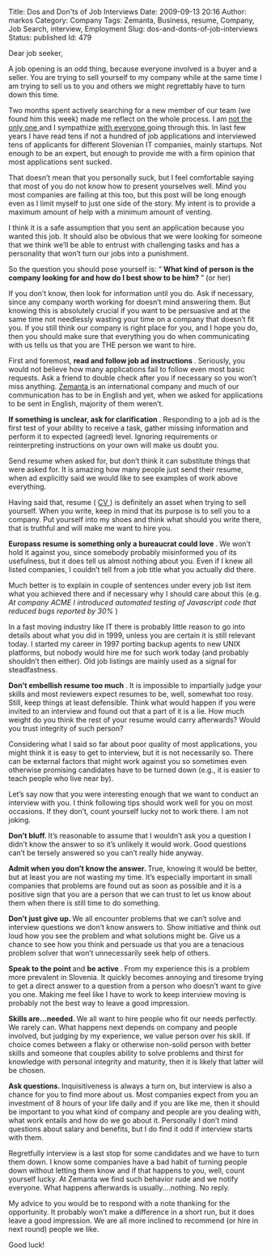 Title: Dos and Don'ts of Job Interviews
Date: 2009-09-13 20:16
Author: markos
Category: Company
Tags: Zemanta, Business, resume, Company, Job Search, interview, Employment
Slug: dos-and-donts-of-job-interviews
Status: published
Id: 479

<div>
 <p>
  Dear job seeker,
 </p>
 <p>
  A job opening is an odd thing, because everyone involved is a buyer and a seller. You are trying to sell yourself to my company while at the same time I am trying to sell us to you and others we might regrettably have to turn down this time.
 </p>
 <p>
  Two months spent actively searching for a new member of our team (we found him this week) made me reflect on the whole process. I am
  <a href="http://friedcellcollective.net/outbreak/2009/08/14/hiring-developers-king-of-the-hill-effect/">
   not the only one
  </a>
  and I sympathize
  <a href="http://www.worldlandtrust.org/news/2009/07/how-not-to-apply-for-conservation-job.htm">
   with everyone
  </a>
  going through this. In last few years I have read tens if not a hundred of job applications and interviewed tens of applicants for different Slovenian IT companies, mainly startups. Not enough to be an expert, but enough to provide me with a firm opinion that most applications sent sucked.
 </p>
 <p>
  That doesn’t mean that you personally suck, but I feel comfortable saying that most of you do not know how to present yourselves well. Mind you most companies are failing at this too, but this post will be long enough even as I limit myself to just one side of the story. My intent is to provide a maximum amount of help with a minimum amount of venting.
 </p>
 <p>
  I think it is a safe assumption that you sent an application because you wanted this job. It should also be obvious that we were looking for someone that we think we’ll be able to entrust with challenging tasks and has a personality that won’t turn our jobs into a punishment.
 </p>
 <p>
  So the question you should pose yourself is: “
  <strong>
   What kind of person is the company looking for and how do I best show to be him?
  </strong>
  ” (or her)
 </p>
 <p>
  If you don’t know, then look for information until you do. Ask if necessary, since any company worth working for doesn’t mind answering them. But knowing this is absolutely crucial if you want to be persuasive and at the same time not needlessly wasting your time on a company that doesn’t fit you. If you still think our company is right place for you, and I hope you do, then you should make sure that everything you do when communicating with us tells us that you are THE person we want to hire.
 </p>
 <p>
  First and foremost,
  <strong>
   read and follow job ad instructions
  </strong>
  . Seriously, you would not believe how many applications fail to follow even most basic requests. Ask a friend to double check after you if necessary so you won’t miss anything.
  <a class="zem_slink" href="http://www.zemanta.com" rel="homepage" title="Zemanta">
   Zemanta
  </a>
  is an international company and much of our communication has to be in English and yet, when we asked for applications to be sent in English, majority of them weren’t.
 </p>
 <p>
  <strong>
   If something is unclear, ask for clarification
  </strong>
  . Responding to a job ad is the first test of your ability to receive a task, gather missing information and perform it to expected (agreed) level. Ignoring requirements or reinterpreting instructions on your own will make us doubt you.
 </p>
 <p>
  Send resume when asked for, but don’t think it can substitute things that were asked for. It is amazing how many people just send their resume, when ad explicitly said we would like to see examples of work above everything.
 </p>
 <p>
  Having said that, resume (
  <a class="zem_slink freebase/guid/9202a8c04000641f80000000001eddc2" href="http://en.wikipedia.org/wiki/R%C3%A9sum%C3%A9" rel="wikipedia" title="R?sum?">
   CV
  </a>
  ) is definitely an asset when trying to sell yourself. When you write, keep in mind that its purpose is to sell you to a company. Put yourself into my shoes and think what should you write there, that is truthful and will make me want to hire you.
 </p>
 <p>
  <strong>
   Europass resume is something only a bureaucrat could love
  </strong>
  . We won’t hold it against you, since somebody probably misinformed you of its usefulness, but it does tell us almost nothing about you. Even if I knew all listed companies, I couldn’t tell from a job title what you actually did there.
 </p>
 <p>
  Much better is to explain in couple of sentences under every job list item what you achieved there and if necessary why I should care about this (e.g.
  <em>
   At company ACME I introduced automated testing of Javascript code that reduced bugs reported by 30%
  </em>
  )
 </p>
 <p>
  In a fast moving industry like IT there is probably little reason to go into details about what you did in 1999, unless you are certain it is still relevant today. I started my career in 1997 porting backup agents to new UNIX platforms, but nobody would hire me for such work today (and probably shouldn’t then either). Old job listings are mainly used as a signal for steadfastness.
 </p>
 <p>
  <strong>
   Don’t embellish resume too much
  </strong>
  . It is impossible to impartially judge your skills and most reviewers expect resumes to be, well, somewhat too rosy. Still, keep things at least defensible. Think what would happen if you were invited to an interview and found out that a part of it is a lie. How much weight do you think the rest of your resume would carry afterwards? Would you trust integrity of such person?
 </p>
 <p>
  Considering what I said so far about poor quality of most applications, you might think it is easy to get to interview, but it is not necessarily so. There can be external factors that might work against you so sometimes even otherwise promising candidates have to be turned down (e.g., it is easier to teach people who live near by).
 </p>
 <p>
  Let’s say now that you were interesting enough that we want to conduct an interview with you. I think following tips should work well for you on most occasions. If they don’t, count yourself lucky not to work there. I am not joking.
 </p>
 <p>
  <strong>
   Don’t bluff.
  </strong>
  It’s reasonable to assume that I wouldn’t ask you a question I didn’t know the answer to so it’s unlikely it would work. Good questions can’t be tersely answered so you can’t really hide anyway.
 </p>
 <p>
  <strong>
   Admit when you don’t know the answer.
  </strong>
  True, knowing it would be better, but at least you are not wasting my time. It’s especially important in small companies that problems are found out as soon as possible and it is a positive sign that you are a person that we can trust to let us know about them when there is still time to do something.
 </p>
 <p>
  <strong>
   Don’t just give up.
  </strong>
  We all encounter problems that we can’t solve and interview questions we don’t know answers to. Show initiative and think out loud how you see the problem and what solutions might be. Give us a chance to see how you think and persuade us that you are a tenacious problem solver that won’t unnecessarily seek help of others.
 </p>
 <p>
  <strong>
   Speak to the point
  </strong>
  and
  <strong>
   be active
  </strong>
  . From my experience this is a problem more prevalent in Slovenia. It quickly becomes annoying and tiresome trying to get a direct answer to a question from a person who doesn’t want to give you one. Making me feel like I have to work to keep interview moving is probably not the best way to leave a good impression.
 </p>
 <p>
  <strong>
   Skills are…needed.
  </strong>
  We all want to hire people who fit our needs perfectly. We rarely can. What happens next depends on company and people involved, but judging by my experience, we value person over his skill. If choice comes between a flaky or otherwise non-solid person with better skills and someone that couples ability to solve problems and thirst for knowledge with personal integrity and maturity, then it is likely that latter will be chosen.
 </p>
 <p>
  <strong>
   Ask questions.
  </strong>
  Inquisitiveness is always a turn on, but interview is also a chance for you to find more about us. Most companies expect from you an investment of 8 hours of your life daily and if you are like me, then it should be important to you what kind of company and people are you dealing with, what work entails and how do we go about it. Personally I don’t mind questions about salary and benefits, but I do find it odd if interview starts with them.
 </p>
 <p>
  Regretfully interview is a last stop for some candidates and we have to turn them down. I know some companies have a bad habit of turning people down without letting them know and if that happens to you, well, count yourself lucky. At Zemanta we find such behavior rude and we notify everyone. What happens afterwards is usually….nothing. No reply.
 </p>
 <p>
  My advice to you would be to respond with a note thanking for the opportunity. It probably won’t make a difference in a short run, but it does leave a good impression. We are all more inclined to recommend (or hire in next round) people we like.
 </p>
 <p>
  Good luck!
 </p>
</div>
